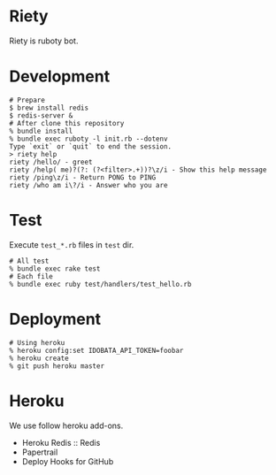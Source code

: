 # Riety

Riety is ruboty bot.

# Development

```
# Prepare
$ brew install redis
$ redis-server &
# After clone this repository
% bundle install
% bundle exec ruboty -l init.rb --dotenv
Type `exit` or `quit` to end the session.
> riety help
riety /hello/ - greet
riety /help( me)?(?: (?<filter>.+))?\z/i - Show this help message
riety /ping\z/i - Return PONG to PING
riety /who am i\?/i - Answer who you are
```

# Test

Execute `test_*.rb` files in `test` dir.

```
# All test
% bundle exec rake test
# Each file
% bundle exec ruby test/handlers/test_hello.rb
```

# Deployment

```
# Using heroku
% heroku config:set IDOBATA_API_TOKEN=foobar
% heroku create
% git push heroku master
```

# Heroku

We use follow heroku add-ons.
- Heroku Redis :: Redis
- Papertrail
- Deploy Hooks for GitHub
